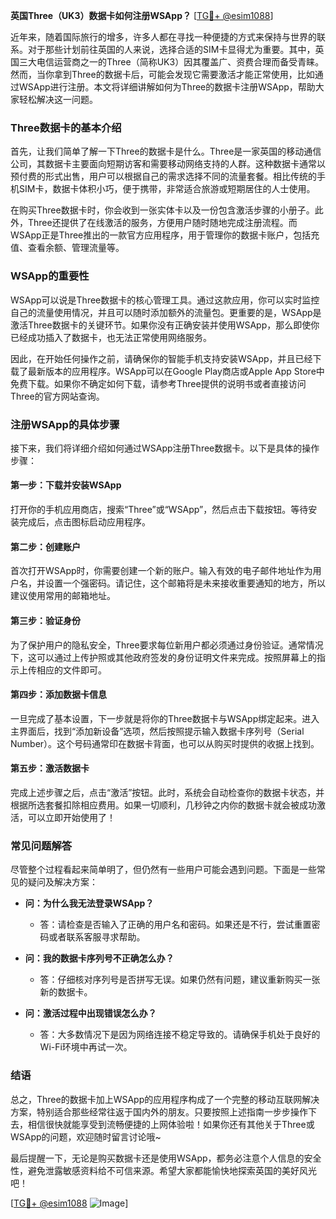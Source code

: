 **英国Three（UK3）数据卡如何注册WSApp？** [[TG💪+ @esim1088](https://t.me/s/esim1088)]

近年来，随着国际旅行的增多，许多人都在寻找一种便捷的方式来保持与世界的联系。对于那些计划前往英国的人来说，选择合适的SIM卡显得尤为重要。其中，英国三大电信运营商之一的Three（简称UK3）因其覆盖广、资费合理而备受青睐。然而，当你拿到Three的数据卡后，可能会发现它需要激活才能正常使用，比如通过WSApp进行注册。本文将详细讲解如何为Three的数据卡注册WSApp，帮助大家轻松解决这一问题。

### Three数据卡的基本介绍

首先，让我们简单了解一下Three的数据卡是什么。Three是一家英国的移动通信公司，其数据卡主要面向短期访客和需要移动网络支持的人群。这种数据卡通常以预付费的形式出售，用户可以根据自己的需求选择不同的流量套餐。相比传统的手机SIM卡，数据卡体积小巧，便于携带，非常适合旅游或短期居住的人士使用。

在购买Three数据卡时，你会收到一张实体卡以及一份包含激活步骤的小册子。此外，Three还提供了在线激活的服务，方便用户随时随地完成注册流程。而WSApp正是Three推出的一款官方应用程序，用于管理你的数据卡账户，包括充值、查看余额、管理流量等。

### WSApp的重要性

WSApp可以说是Three数据卡的核心管理工具。通过这款应用，你可以实时监控自己的流量使用情况，并且可以随时添加额外的流量包。更重要的是，WSApp是激活Three数据卡的关键环节。如果你没有正确安装并使用WSApp，那么即使你已经成功插入了数据卡，也无法正常使用网络服务。

因此，在开始任何操作之前，请确保你的智能手机支持安装WSApp，并且已经下载了最新版本的应用程序。WSApp可以在Google Play商店或Apple App Store中免费下载。如果你不确定如何下载，请参考Three提供的说明书或者直接访问Three的官方网站查询。

### 注册WSApp的具体步骤

接下来，我们将详细介绍如何通过WSApp注册Three数据卡。以下是具体的操作步骤：

#### 第一步：下载并安装WSApp
打开你的手机应用商店，搜索“Three”或“WSApp”，然后点击下载按钮。等待安装完成后，点击图标启动应用程序。

#### 第二步：创建账户
首次打开WSApp时，你需要创建一个新的账户。输入有效的电子邮件地址作为用户名，并设置一个强密码。请记住，这个邮箱将是未来接收重要通知的地方，所以建议使用常用的邮箱地址。

#### 第三步：验证身份
为了保护用户的隐私安全，Three要求每位新用户都必须通过身份验证。通常情况下，这可以通过上传护照或其他政府签发的身份证明文件来完成。按照屏幕上的指示上传相应的文件即可。

#### 第四步：添加数据卡信息
一旦完成了基本设置，下一步就是将你的Three数据卡与WSApp绑定起来。进入主界面后，找到“添加新设备”选项，然后按照提示输入数据卡序列号（Serial Number）。这个号码通常印在数据卡背面，也可以从购买时提供的收据上找到。

#### 第五步：激活数据卡
完成上述步骤之后，点击“激活”按钮。此时，系统会自动检查你的数据卡状态，并根据所选套餐扣除相应费用。如果一切顺利，几秒钟之内你的数据卡就会被成功激活，可以立即开始使用了！

### 常见问题解答

尽管整个过程看起来简单明了，但仍然有一些用户可能会遇到问题。下面是一些常见的疑问及解决方案：

- **问：为什么我无法登录WSApp？**
  - 答：请检查是否输入了正确的用户名和密码。如果还是不行，尝试重置密码或者联系客服寻求帮助。

- **问：我的数据卡序列号不正确怎么办？**
  - 答：仔细核对序列号是否拼写无误。如果仍然有问题，建议重新购买一张新的数据卡。

- **问：激活过程中出现错误怎么办？**
  - 答：大多数情况下是因为网络连接不稳定导致的。请确保手机处于良好的Wi-Fi环境中再试一次。

### 结语

总之，Three的数据卡加上WSApp的应用程序构成了一个完整的移动互联网解决方案，特别适合那些经常往返于国内外的朋友。只要按照上述指南一步步操作下去，相信很快就能享受到流畅便捷的上网体验啦！如果你还有其他关于Three或WSApp的问题，欢迎随时留言讨论哦~

最后提醒一下，无论是购买数据卡还是使用WSApp，都务必注意个人信息的安全性，避免泄露敏感资料给不可信来源。希望大家都能愉快地探索英国的美好风光吧！

[[TG💪+ @esim1088](https://t.me/s/esim1088) ![Image](https://i.postimg.cc/4NQfJmqS/Snipaste-2025-05-13-00-14-12.png)]